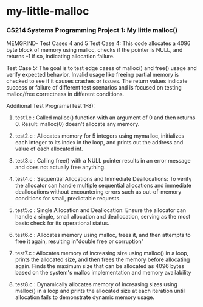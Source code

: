 # my-little-malloc
### CS214 Systems Programming Project 1: My little malloc()

MEMGRIND- Test Cases 4 and 5 
Test Case 4: This code allocates a 4096 byte block of memory using malloc, 
checks if the pointer is NULL, and returns -1 if so, indicating allocation failure.

Test Case 5: The goal is to test edge cases of malloc() and free() usage and verify expected behavior. Invalid usage like freeing partial memory is checked to see if it causes crashes or issues.
The return values indicate success or failure of different test scenarios and is focused on testing malloc/free correctness in different conditions.

Additional Test Programs(Test 1-8):
1. test1.c : Called malloc() function with an argument of 0 and then returns 0. 
    Result: malloc(0) doesn't allocate any memory.

2. test2.c : Allocates memory for 5 integers using mymalloc, initializes each integer to its index in the loop, and prints out the address and value of each allocated int.

3. test3.c : Calling free() with a NULL pointer results in an error message and does not actually free anything.

4. test4.c : Sequential Allocations and Immediate Deallocations: To verify the allocator can handle multiple sequential allocations and immediate deallocations without encountering errors such as out-of-memory conditions for small, predictable requests.

5. test5.c : Single Allocation and Deallocation: Ensure the allocator can handle a single, small allocation and deallocation, serving as the most basic check for its operational status.

6. test6.c : Allocates memory using malloc, frees it, and then attempts to free it again, resulting in"double free or corruption"

7. test7.c : Allocates memory of increasing size using malloc() in a loop, prints the allocated size, and then frees the memory before allocating again. Finds the maximum size that can be allocated as 4096 bytes based on the system's malloc implementation and memory availability

8. test8.c : Dynamically allocates memory of increasing sizes using malloc() in a loop and prints the allocated size at each iteration until allocation fails to demonstrate dynamic memory usage.



